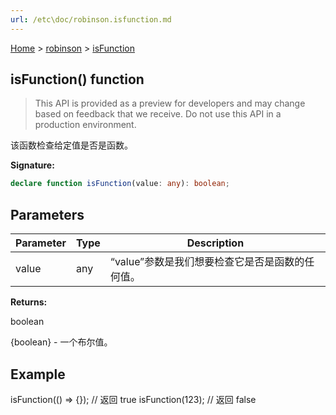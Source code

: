 ```yaml
---
url: /etc\doc/robinson.isfunction.md
---
```

[Home](./index.md) > [robinson](./robinson.md) > [isFunction](./robinson.isfunction.md)

## isFunction() function

> This API is provided as a preview for developers and may change based on feedback that we receive. Do not use this API in a production environment.

该函数检查给定值是否是函数。

**Signature:**

```typescript
declare function isFunction(value: any): boolean;
```

## Parameters

|  Parameter | Type | Description |
|  --- | --- | --- |
|  value | any | “value”参数是我们想要检查它是否是函数的任何值。 |

**Returns:**

boolean

{boolean} - 一个布尔值。

## Example

isFunction(() => {}); // 返回 true isFunction(123); // 返回 false
